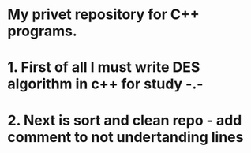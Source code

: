 # My privet repository for C++ programs.


# 1. First of all I must write DES algorithm in c++ for study -.- 
# 2. Next is sort and clean repo - add comment to not undertanding lines 
